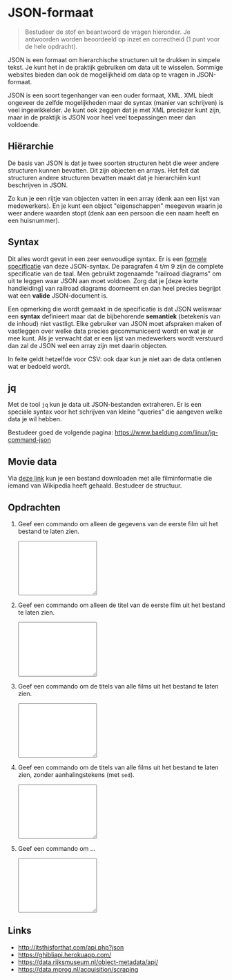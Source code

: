 # JSON-formaat

> Bestudeer de stof en beantwoord de vragen hieronder. Je antwoorden worden beoordeeld op inzet en correctheid (1 punt voor de hele opdracht).

JSON is een formaat om hierarchische structuren uit te drukken in simpele tekst. Je kunt het in de praktijk gebruiken om data uit te wisselen. Sommige websites bieden dan ook de mogelijkheid om data op te vragen in JSON-formaat.

JSON is een soort tegenhanger van een ouder formaat, XML. XML biedt ongeveer de zelfde mogelijkheden maar de syntax (manier van schrijven) is veel ingewikkelder. Je kunt ook zeggen dat je met XML preciezer kunt zijn, maar in de praktijk is JSON voor heel veel toepassingen meer dan voldoende.

## Hiërarchie

De basis van JSON is dat je twee soorten structuren hebt die weer andere structuren kunnen bevatten. Dit zijn objecten en arrays. Het feit dat structuren andere structuren bevatten maakt dat je hierarchiën kunt beschrijven in JSON.

Zo kun je een rijtje van objecten vatten in een array (denk aan een lijst van medewerkers). En je kunt een object "eigenschappen" meegeven waarin je weer andere waarden stopt (denk aan een persoon die een naam heeft en een huisnummer).

## Syntax

Dit alles wordt gevat in een zeer eenvoudige syntax. Er is een [formele specificatie](https://www.ecma-international.org/wp-content/uploads/ECMA-404_2nd_edition_december_2017.pdf) van deze JSON-syntax. De paragrafen 4 t/m 9 zijn de complete specificatie van de taal. Men gebruikt zogenaamde "railroad diagrams" om uit te leggen waar JSON aan moet voldoen. Zorg dat je [deze korte handleiding] van railroad diagrams doorneemt en dan heel precies begrijpt wat een **valide** JSON-document is.

Een opmerking die wordt gemaakt in de specificatie is dat JSON weliswaar een **syntax** definieert maar dat de bijbehorende **semantiek** (betekenis van de inhoud) niet vastligt. Elke gebruiker van JSON moet afspraken maken of vastleggen over welke data precies gecommuniceerd wordt en wat je er mee kunt. Als je verwacht dat er een lijst van medewerkers wordt verstuurd dan zal de JSON wel een array zijn met daarin objecten.

In feite geldt hetzelfde voor CSV: ook daar kun je niet aan de data ontlenen wat er bedoeld wordt.

## jq

Met de tool `jq` kun je data uit JSON-bestanden extraheren. Er is een speciale syntax voor het schrijven van kleine "queries" die aangeven welke data je wil hebben.

Bestudeer goed de volgende pagina: <https://www.baeldung.com/linux/jq-command-json>

## Movie data

Via [deze link](https://raw.githubusercontent.com/prust/wikipedia-movie-data/master/movies.json) kun je een bestand downloaden met alle filminformatie die iemand van Wikipedia heeft gehaald. Bestudeer de structuur.

## Opdrachten

1.  Geef een commando om alleen de gegevens van de eerste film uit het bestand te laten zien.

    <textarea name="form[q1]" rows="8" required></textarea>

2.  Geef een commando om alleen de titel van de eerste film uit het bestand te laten zien.

    <textarea name="form[q2]" rows="8" required></textarea>

3.  Geef een commando om de titels van alle films uit het bestand te laten zien.

    <textarea name="form[q3]" rows="8" required></textarea>

4.  Geef een commando om de titels van alle films uit het bestand te laten zien, zonder aanhalingstekens (met `sed`).

    <textarea name="form[q4]" rows="8" required></textarea>

5.  Geef een commando om ...

    <textarea name="form[q5]" rows="8" required></textarea>

## Links

- http://itsthisforthat.com/api.php?json
- https://ghibliapi.herokuapp.com/
- https://data.rijksmuseum.nl/object-metadata/api/
- https://data.mprog.nl/acquisition/scraping
